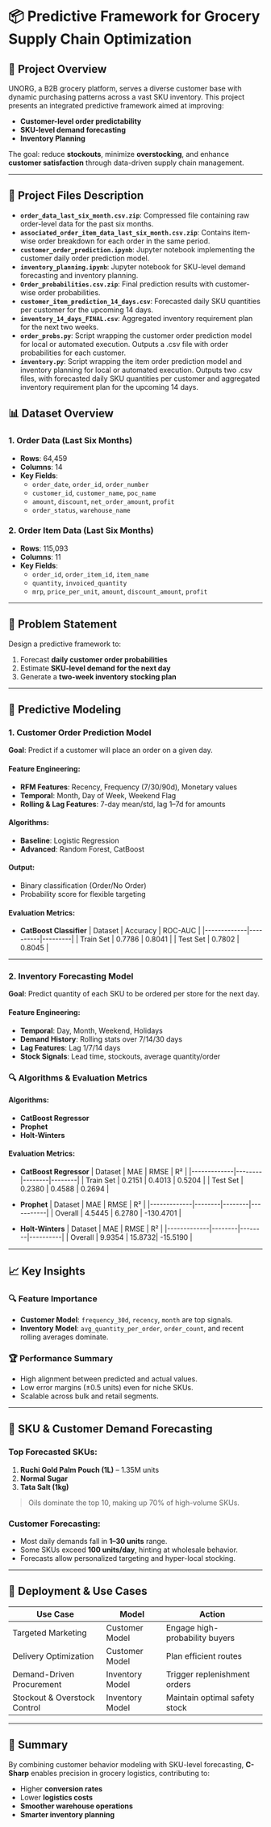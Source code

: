 
# 📦 Predictive Framework for Grocery Supply Chain Optimization

## 🚀 Project Overview

UNORG, a B2B grocery platform, serves a diverse customer base with dynamic purchasing patterns across a vast SKU inventory. This project presents an integrated predictive framework aimed at improving:

- **Customer-level order predictability**
- **SKU-level demand forecasting**
- **Inventory Planning**

The goal: reduce **stockouts**, minimize **overstocking**, and enhance **customer satisfaction** through data-driven supply chain management.

---

## 📂 Project Files Description

- **`order_data_last_six_month.csv.zip`**: Compressed file containing raw order-level data for the past six months.
- **`associated_order_item_data_last_six_month.csv.zip`**: Contains item-wise order breakdown for each order in the same period.
- **`customer_order_prediction.ipynb`**: Jupyter notebook implementing the customer daily order prediction model.
- **`inventory_planning.ipynb`**: Jupyter notebook for SKU-level demand forecasting and inventory planning.
- **`Order_probabilities.csv.zip`**: Final prediction results with customer-wise order probabilities.
- **`customer_item_prediction_14_days.csv`**: Forecasted daily SKU quantities per customer for the upcoming 14 days.
- **`inventory_14_days_FINAL.csv`**: Aggregated inventory requirement plan for the next two weeks.
- **`order_probs.py`**: Script wrapping the customer order prediction model for local or automated execution. Outputs a .csv file with order probabilities for each customer.
- **`inventory.py`**: Script wrapping the item order prediction model and inventory planning for local or automated execution. Outputs two .csv files, with forecasted daily SKU quantities per customer and aggregated inventory requirement plan for the upcoming 14 days.


## 📊 Dataset Overview

### 1. Order Data (Last Six Months)
- **Rows**: 64,459
- **Columns**: 14
- **Key Fields**:  
  - `order_date`, `order_id`, `order_number`
  - `customer_id`, `customer_name`, `poc_name`
  - `amount`, `discount`, `net_order_amount`, `profit`
  - `order_status`, `warehouse_name`

### 2. Order Item Data (Last Six Months)
- **Rows**: 115,093  
- **Columns**: 11  
- **Key Fields**:  
  - `order_id`, `order_item_id`, `item_name`
  - `quantity`, `invoiced_quantity`
  - `mrp`, `price_per_unit`, `amount`, `discount_amount`, `profit`

---

## 🎯 Problem Statement

Design a predictive framework to:
1. Forecast **daily customer order probabilities**
2. Estimate **SKU-level demand for the next day**
3. Generate a **two-week inventory stocking plan**

---

## 🤖 Predictive Modeling

### 1. Customer Order Prediction Model
**Goal**: Predict if a customer will place an order on a given day.

#### Feature Engineering:
- **RFM Features**: Recency, Frequency (7/30/90d), Monetary values
- **Temporal**: Month, Day of Week, Weekend Flag
- **Rolling & Lag Features**: 7-day mean/std, lag 1–7d for amounts

#### Algorithms:
- **Baseline**: Logistic Regression
- **Advanced**: Random Forest, CatBoost

#### Output:
- Binary classification (Order/No Order)
- Probability score for flexible targeting

#### Evaluation Metrics:
- **CatBoost Classifier**
  | Dataset     | Accuracy | ROC-AUC |
  |-------------|----------|---------|
  | Train Set   | 0.7786   | 0.8041  |
  | Test Set    | 0.7802   | 0.8045  |

---

### 2. Inventory Forecasting Model
**Goal**: Predict quantity of each SKU to be ordered per store for the next day.

#### Feature Engineering:
- **Temporal**: Day, Month, Weekend, Holidays
- **Demand History**: Rolling stats over 7/14/30 days
- **Lag Features**: Lag 1/7/14 days
- **Stock Signals**: Lead time, stockouts, average quantity/order

### 🔍 Algorithms & Evaluation Metrics

#### Algorithms:
- **CatBoost Regressor**
- **Prophet**
- **Holt-Winters**

#### Evaluation Metrics:

- **CatBoost Regressor**
  | Dataset     | MAE    | RMSE   | R²     |
  |-------------|--------|--------|--------|
  | Train Set   | 0.2151 | 0.4013 | 0.5204 |
  | Test Set    | 0.2380 | 0.4588 | 0.2694 |

- **Prophet**
  | Dataset     | MAE    | RMSE   | R²        |
  |-------------|--------|--------|-----------|
  | Overall     | 4.5445 | 6.2780 | -130.4701 |

- **Holt-Winters**
  | Dataset     | MAE    | RMSE   | R²       |
  |-------------|--------|--------|----------|
  | Overall     | 9.9354 | 15.8732| -15.5190 |


---

## 📈 Key Insights

### 🔍 Feature Importance
- **Customer Model**: `frequency_30d`, `recency`, `month` are top signals.
- **Inventory Model**: `avg_quantity_per_order`, `order_count`, and recent rolling averages dominate.

### 🏆 Performance Summary
- High alignment between predicted and actual values.
- Low error margins (±0.5 units) even for niche SKUs.
- Scalable across bulk and retail segments.

---

## 🛒 SKU & Customer Demand Forecasting

### Top Forecasted SKUs:
1. **Ruchi Gold Palm Pouch (1L)** – 1.35M units
2. **Normal Sugar**
3. **Tata Salt (1kg)**  
> Oils dominate the top 10, making up 70% of high-volume SKUs.

### Customer Forecasting:
- Most daily demands fall in **1–30 units** range.
- Some SKUs exceed **100 units/day**, hinting at wholesale behavior.
- Forecasts allow personalized targeting and hyper-local stocking.

---

## 🧠 Deployment & Use Cases

| Use Case | Model | Action |
|----------|-------|--------|
| Targeted Marketing | Customer Model | Engage high-probability buyers |
| Delivery Optimization | Customer Model | Plan efficient routes |
| Demand-Driven Procurement | Inventory Model | Trigger replenishment orders |
| Stockout & Overstock Control | Inventory Model | Maintain optimal safety stock |

---

## 📌 Summary

By combining customer behavior modeling with SKU-level forecasting, **C-Sharp** enables precision in grocery logistics, contributing to:
- Higher **conversion rates**
- Lower **logistics costs**
- **Smoother warehouse operations**
- **Smarter inventory planning**
